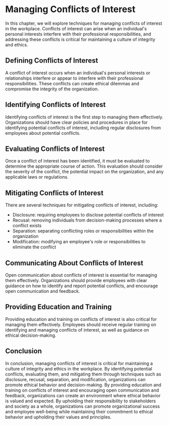 # Managing Conflicts of Interest

In this chapter, we will explore techniques for managing conflicts of interest in the workplace. Conflicts of interest can arise when an individual's personal interests interfere with their professional responsibilities, and addressing these conflicts is critical for maintaining a culture of integrity and ethics.

Defining Conflicts of Interest
------------------------------

A conflict of interest occurs when an individual's personal interests or relationships interfere or appear to interfere with their professional responsibilities. These conflicts can create ethical dilemmas and compromise the integrity of the organization.

Identifying Conflicts of Interest
---------------------------------

Identifying conflicts of interest is the first step to managing them effectively. Organizations should have clear policies and procedures in place for identifying potential conflicts of interest, including regular disclosures from employees about potential conflicts.

Evaluating Conflicts of Interest
--------------------------------

Once a conflict of interest has been identified, it must be evaluated to determine the appropriate course of action. This evaluation should consider the severity of the conflict, the potential impact on the organization, and any applicable laws or regulations.

Mitigating Conflicts of Interest
--------------------------------

There are several techniques for mitigating conflicts of interest, including:

* Disclosure: requiring employees to disclose potential conflicts of interest
* Recusal: removing individuals from decision-making processes where a conflict exists
* Separation: separating conflicting roles or responsibilities within the organization
* Modification: modifying an employee's role or responsibilities to eliminate the conflict

Communicating About Conflicts of Interest
-----------------------------------------

Open communication about conflicts of interest is essential for managing them effectively. Organizations should provide employees with clear guidance on how to identify and report potential conflicts, and encourage open communication and feedback.

Providing Education and Training
--------------------------------

Providing education and training on conflicts of interest is also critical for managing them effectively. Employees should receive regular training on identifying and managing conflicts of interest, as well as guidance on ethical decision-making.

Conclusion
----------

In conclusion, managing conflicts of interest is critical for maintaining a culture of integrity and ethics in the workplace. By identifying potential conflicts, evaluating them, and mitigating them through techniques such as disclosure, recusal, separation, and modification, organizations can promote ethical behavior and decision-making. By providing education and training on conflicts of interest and encouraging open communication and feedback, organizations can create an environment where ethical behavior is valued and expected. By upholding their responsibility to stakeholders and society as a whole, organizations can promote organizational success and employee well-being while maintaining their commitment to ethical behavior and upholding their values and principles.
